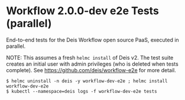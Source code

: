 # Workflow 2.0.0-dev e2e Tests (parallel)

End-to-end tests for the Deis Workflow open source PaaS, executed in parallel.

NOTE: This assumes a fresh `helmc install` of Deis v2. The test suite creates
an initial user with admin privileges (who is deleted when tests complete).
See https://github.com/deis/workflow-e2e for more detail.

```console
$ helmc uninstall -n deis -y workflow-dev-e2e ; helmc install workflow-dev-e2e
$ kubectl --namespace=deis logs -f workflow-dev-e2e tests
```
